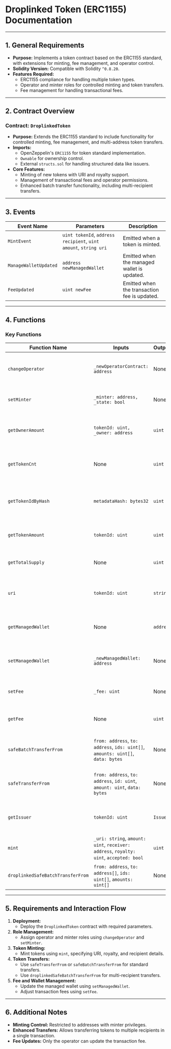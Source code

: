 # Droplinked Token (ERC1155) Documentation

---

## 1. General Requirements
- **Purpose:** Implements a token contract based on the ERC1155 standard, with extensions for minting, fee management, and operator control.
- **Solidity Version:** Compatible with Solidity `^0.8.20`.
- **Features Required:**
  - ERC1155 compliance for handling multiple token types.
  - Operator and minter roles for controlled minting and token transfers.
  - Fee management for handling transactional fees.

---

## 2. Contract Overview

### Contract: `DroplinkedToken`
- **Purpose:** Extends the ERC1155 standard to include functionality for controlled minting, fee management, and multi-address token transfers.
- **Imports:**
  - OpenZeppelin's `ERC1155` for token standard implementation.
  - `Ownable` for ownership control.
  - External `structs.sol` for handling structured data like issuers.
- **Core Features:**
  - Minting of new tokens with URI and royalty support.
  - Management of transactional fees and operator permissions.
  - Enhanced batch transfer functionality, including multi-recipient transfers.

---

## 3. Events

| **Event Name**           | **Parameters**                                                | **Description**                                    |
|---------------------------|--------------------------------------------------------------|----------------------------------------------------|
| `MintEvent`               | `uint tokenId`, `address recipient`, `uint amount`, `string uri`   | Emitted when a token is minted.                   |
| `ManageWalletUpdated`     | `address newManagedWallet`                                   | Emitted when the managed wallet is updated.       |
| `FeeUpdated`              | `uint newFee`                                               | Emitted when the transaction fee is updated.      |

---

## 4. Functions

### Key Functions
| **Function Name**            | **Inputs**                                           | **Outputs**              | **Visibility**   | **Description**                                   |
|-------------------------------|-----------------------------------------------------|--------------------------|------------------|---------------------------------------------------|
| `changeOperator`              | `_newOperatorContract: address`                     | None                     | `external`       | Updates the operator contract address.           |
| `setMinter`                   | `_minter: address, _state: bool`                    | None                     | `external`       | Grants or revokes minter privileges.             |
| `getOwnerAmount`              | `tokenId: uint, _owner: address`                    | `uint`                   | `external`       | Retrieves the amount owned by a specific address.|
| `getTokenCnt`                 | None                                                | `uint`                   | `external`       | Returns the total number of token types.         |
| `getTokenIdByHash`            | `metadataHash: bytes32`                             | `uint`                   | `external`       | Fetches token ID associated with a metadata hash.|
| `getTokenAmount`              | `tokenId: uint`                                     | `uint`                   | `external`       | Gets the amount of a specific token type.        |
| `getTotalSupply`              | None                                                | `uint`                   | `external`       | Returns the total supply of all tokens.          |
| `uri`                         | `tokenId: uint`                                     | `string`                 | `public`         | Fetches the metadata URI for a specific token.   |
| `getManagedWallet`            | None                                                | `address`                | `external`       | Returns the address of the managed wallet.       |
| `setManagedWallet`            | `_newManagedWallet: address`                        | None                     | `external`       | Updates the managed wallet address.              |
| `setFee`                      | `_fee: uint`                                        | None                     | `external`       | Updates the transaction fee.                     |
| `getFee`                      | None                                                | `uint`                   | `external`       | Retrieves the current transaction fee.           |
| `safeBatchTransferFrom`       | `from: address`, `to: address`, `ids: uint[]`, `amounts: uint[]`, `data: bytes` | None | `public`        | Transfers tokens in batch from a single sender.  |
| `safeTransferFrom`            | `from: address`, `to: address`, `id: uint`, `amount: uint`, `data: bytes` | None | `public` | Transfers a specific token type from a sender.   |
| `getIssuer`                   | `tokenId: uint`                                     | `Issuer`                 | `external`       | Retrieves issuer details for a specific token.   |
| `mint`                        | `_uri: string`, `amount: uint`, `receiver: address`, `royalty: uint`, `accepted: bool` | `uint` | `external` | Mints a new token with specified parameters.     |
| `droplinkedSafeBatchTransferFrom` | `from: address`, `to: address[]`, `ids: uint[]`, `amounts: uint[]` | None | `external` | Transfers tokens to multiple recipients.         |

---

## 5. Requirements and Interaction Flow

1. **Deployment:**
   - Deploy the `DroplinkedToken` contract with required parameters.
2. **Role Management:**
   - Assign operator and minter roles using `changeOperator` and `setMinter`.
3. **Token Minting:**
   - Mint tokens using `mint`, specifying URI, royalty, and recipient details.
4. **Token Transfers:**
   - Use `safeTransferFrom` or `safeBatchTransferFrom` for standard transfers.
   - Use `droplinkedSafeBatchTransferFrom` for multi-recipient transfers.
5. **Fee and Wallet Management:**
   - Update the managed wallet using `setManagedWallet`.
   - Adjust transaction fees using `setFee`.

---

## 6. Additional Notes
- **Minting Control:** Restricted to addresses with minter privileges.
- **Enhanced Transfers:** Allows transferring tokens to multiple recipients in a single transaction.
- **Fee Updates:** Only the operator can update the transaction fee.

